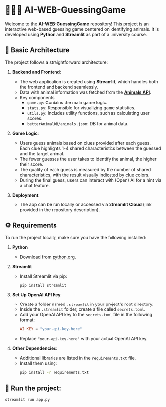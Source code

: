 # 🐸🐻🦊 AI-WEB-GuessingGame

Welcome to the **AI-WEB-GuessingGame** repository! This project is an interactive web-based guessing game centered on identifying animals. It is developed using **Python** and **Streamlit** as part of a university course.

## 📐 Basic Architecture

The project follows a straightforward architecture:

1. **Backend and Frontend**:
   - The web application is created using **Streamlit**, which handles both the frontend and backend seamlessly.
   - Data with animal information was fetched from the [**Animals API**](https://api-ninjas.com/api/animals).
   - Key components:
     - `game.py`: Contains the main game logic.
     - `stats.py`: Responsible for visualizing game statistics.
     - `utils.py`: Includes utility functions, such as calculating user scores.
     - `betterAnimalDB/animals.json`: DB for animal data.

2. **Game Logic**:
   - Users guess animals based on clues provided after each guess. Each clue highlights 1-4 shared characteristics between the guessed and the target animal.
   - The fewer guesses the user takes to identify the animal, the higher their score.
   - The quality of each guess is measured by the number of shared characteristics, with the result visually indicated by clue colors.
   - During the final guess, users can interact with (Open) AI for a hint via a chat feature.

3. **Deployment**:
   - The app can be run locally or accessed via **Streamlit Cloud** (link provided in the repository description).

## ⚙️ Requirements

To run the project locally, make sure you have the following installed:

1. **Python**
   - Download from [python.org](https://www.python.org/).

2. **Streamlit**
   - Install Streamlit via pip:
     ```bash
     pip install streamlit
     ```

3. **Set Up OpenAI API Key**
   - Create a folder named `.streamlit` in your project's root directory.
   - Inside the `.streamlit` folder, create a file called `secrets.toml`.
   - Add your OpenAI API key to the `secrets.toml` file in the following format:
     ```toml
     AI_KEY = "your-api-key-here"
     ```
   - Replace `"your-api-key-here"` with your actual OpenAI API key.

4. **Other Dependencies**:
   - Additional libraries are listed in the `requirements.txt` file.
   - Install them using:
     ```bash
     pip install -r requirements.txt
     ```

## 🛫 Run the project:
   ```bash
   streamlit run app.py
   ```
